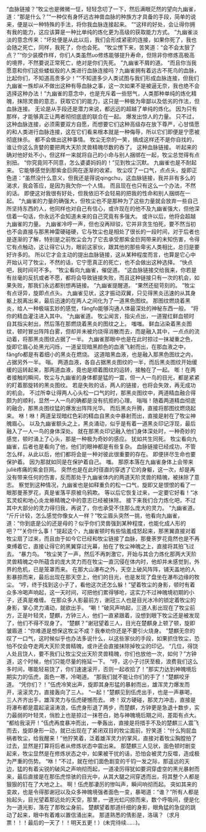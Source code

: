“血脉链接？”牧尘也是微微一怔，轻轻念叨了一下，然后满眼茫然的望向九幽雀，道：“那是什么？”“一种仅有身怀远古神兽血脉的种族方才具备的手段，简单的说来，便是以一种特殊的手法，将你我血脉连接起来。
”“这样的好处，会让得你拥有我的能力，这应该算是一种比单纯的炼化更为高级的获取能力方式。
”九幽雀淡淡的意念传来：“坏处便是从此以后，我们会形成紧密的连接，如果你死了，我也会随之死亡，同样，我死了，你也会死。
”牧尘愣下来，苦笑道：“会不会太狠了点？”“你少装模作样，你们人类虽然uo修炼能够提升寿命，但除非你修炼高极高的境界，不然要说正常死亡，绝对是你们先死。
”九幽雀不屑的道。
“而且你当我愿意和你们这些蝼蚁般的人类进行血脉连接吗？九幽雀拥有着远古不死鸟的血脉，比起你们，不知道高贵多少！”“不知道多少人类试图与我们形成血脉连接，但我们九幽雀一族却从不做出这种有辱血脉之事，这一次如果不是被逼无奈，我也绝不会选择这种办法！”九幽雀的意念中，也是充斥着一些怒气，人类那种单纯的炼化精魄，抹除灵兽的意志，获取它们的能力，这只是一种极为卑鄙以及低劣的作法，但血脉连接。
无论是从手段还是潜力来说，都远远的超越了单纯的炼化。
因为只有那样，才能够真正让两者彻彻底底的联合在一起。
爆发出惊人的力量。
只不过，这种血脉连接，必须需要双方自愿，而想要它们这种高级存在放下尊严，心甘情愿的和人类进行血脉连接，这在它们看来根本就是一种侮辱，所以它们即便是宁愿被彻底抹杀。
都不会做出这种事情。
牧尘无奈的一笑，搞成这样还不是你自找的，谁让你这么贪婪的要把两大天阶灵兽精魄尽数的吞了。
这种血脉链接。
听起来的确对他好处不小，但这样一来就将自己的小命与别人捆绑在一起，牧尘总觉得有点别扭。
“你究竟同不同意，怎么婆婆妈妈的！”见到牧尘沉默。
九幽雀也是不耐起来。
它能够感觉到那紫金巨网在逐渐的收紧。
牧尘叹了一口气，点点头，旋即正色道：“虽然没什么意义，但我还是得说qingchu，这血脉链接，我并非有多么的渴求，我会答应，是因为我欠你一个人情。
而且现在也只有这么一个办法，不然的话。
即便这对我很有好处，但我依旧不会轻易的把我的性命和别人捆绑在一起。
”九幽雀的力量的确强大，但牧尘也不是那种为了这些力量就会放弃一些自己所坚持东西的人，他同样也对自己有信心，或许现在的他不及九幽雀强大，但他深信着一句话，你永远不会知道未来的自己究竟有多强大。
或许以后，他将会超越九幽雀的力量。
九幽雀冷哼一声，但也没再辩驳，它并非贪生怕死，要不然当初也不会直接与那黑神雷硬碰硬，它与牧尘也是相处了很长的一段时间，对于后者也是逐渐的了解，特别是之前牧尘会为了它去承受那紫金巨网带来的未知伤害，令得它有点触动，这让得它认为，眼前这家伙，跟其他的那些卑劣人类相比，总归是要好许多的。
所以它才会主动的提出血脉链接，这从某种程度而言，也算是它心中开始认可了牧尘，不然的话，它宁愿真正的死亡，也不会做出这种选择。
“快点吧，我时间可不多。
”牧尘看向九幽雀，催促道。
“这血脉链接交给我来，你若是有丝毫的反抗或者不愿，都将会导致链接失败，而且这种链接只有一次的机会，如果失败，那我们永远都别想再链接。
”九幽雀提醒道。
“果然还挺苛刻的。
”牧尘有点讶异，旋即点点头。
九幽雀见状，这才振动双翼，只见得黑炎迅速的从其身躯上脱离出来，最后迅速的在两人之间化为了一道黑色图纹。
那图纹燃烧着黑炎，给人一种极端玄妙的感觉，fǎngfo能够沟通人体最深处的神秘东西一般。
“将你的精血灌注进入其中。
”九幽雀道。
牧尘闻言，指尖点出，一道猩红鲜血顿时自其指尖射出，然后落在那燃烧着黑炎的图纹之上。
嗤嗤。
鲜血沾染着黑炎图纹，顿时冒出阵阵白雾，但却并未被灼烧得消散而去，而是融入其中，一点点的流动着，将那黑炎图纹占据了一半。
九幽雀那眼中也是在此时掠过一抹凝重之色，旋即它眉心处黑光闪烁，一道呈现暗黑颜色的血液飞射而出，在那血液之中，fǎngfo都是有着细小的黑炎在燃烧。
这道暗黑血液，也是融入那黑色图纹之内，占据另外一半。
嗡。
两道血液，各自占据黑炎图纹的一半，而后黑炎图纹开始缓缓的运转起来，那两道血液，竟也是顺着图纹的运转，接触在了一起。
嘭！在两者接触的瞬间，牧尘与九幽雀的身体都是猛的一震，但一人一鸟的目光，都是紧紧的盯着那旋转的黑炎图纹。
若是失败的话，两人的链接，也将会失效，再无成功的机会。
不过所幸让得两人心头松一口气的时，那黑炎图纹中，两道精血融合得颇为的顺利，显然一人一鸟的确都是没有抗拒的心理。
嗡嗡！随着两道精血彻底的融合，那黑炎图纹猛的爆发出阵阵光华。
而后黑炎升腾，直接将那图纹燃烧起来。
咻！咻！两道呈现暗红色彩的精血自黑炎中暴射而出，直接是射在了牧尘神魄眉心。
以及九幽雀额头之上，黑炎涌动，似乎是有着一道黑炎印记浮现，最后融入了一人一鸟的身体深处。
就在那黑炎印记融入他们身体深处时，一种奇妙的感觉，顿时涌上了心头，那是一种极为奇妙的感应。
犹如共生同死。
牧尘看向九幽雀，后者也是看向了他，他们的眼神都是有些复杂。
血脉链接已经成功，不管怎么样，从此以后，他们都将会是一种对彼此很重要的存在。
即便拼尽生命也要保护着。
因为那就如同是在保护着自己。
嗤。
那原本落在九幽雀身体上会带来juliè疼痛的紫金巨网。
突然也是在此时径直的穿透了它的身躯，这一次，却是再没有带来任何的伤害，反而那处于九幽雀体内的两道天阶灵兽的精魄，被抹除了意志。
察觉到这种情况，九幽雀也是如释重负的松一口气，旋即又是恨恨的看了一眼那曼荼罗花，真是雀落平原被乌鸦欺。
等以后它恢复过来，一定要它好看！“冰玄灵蛟和地心炎龙蜥精魄之中的意志已经被抹除。
接下来我们合力炼化吧，不过其中大部分的灵力得归我，再说了，你也承受不住那么庞大的灵力。
”九幽雀道。
“斤斤计较，怎么感觉你像女人一样？”牧尘眉头突然一挑，他看向九幽雀，道：“你到底是公的还是母的？似乎你们灵兽强到某种程度，也能化成人形的吧？”“关你什么事！”提起这个，九幽雀顿时有些恼羞成怒起来，那黑翼直接对着牧尘扇了过来，而且由于如今它已经和牧尘链接了血脉，那曼荼罗花竟然也是不再束缚着它，直接让得它的黑翼穿过光幕，拍在了牧尘神魄之上，直接将其拍飞过去。
“暴力鸟。
”牧尘笑了一声，然后不再刺激它，开始与其合力炼化那两大天阶灵兽精魄之中所蕴含的庞大灵力而在牧尘一直沉侵在体内时，他却并未感觉到，外界的危机，已是笼罩而来。
在那大山瀑布之外，天空上破风阵阵，铺天盖地的人影暴掠而来，最后出现在那天空上，他们的目光，也是发现了盘坐在瀑布边缘的牧尘。
“哼，终于找到这小子了，看他这次还怎么躲！”望着牧尘的身影，顿时有着众多冷喝声响起，这一天时间，可把他们累得够呛，这实力不过神魄境初期的小子，还真是难缠。
在那众多人影最前方，谢冠三人也是目光冰冷的锁定着牧尘的身影，掌心灵力涌动，就欲出手。
“唰！”破风声响起，三道人影出现在了牧尘前方，正是叶轻灵，楚麒，方钟三人，他们一直紧跟着，没想到眼下牧尘还是被发现了，他们不得不现身了。
“楚麒？”谢冠望着三人，目光在楚麒身上顿了顿，旋即皱眉道：“你难道是想保这牧尘不成？我奉劝你还是不要引火烧身。
”楚麒无奈的叹了一口气，这时候似乎也办法多说什么，以这些家伙的手段，如果抓住牧尘，恐怕不仅会夺走两大天阶灵兽精魄，或许还会直接抹除掉牧尘的印记。
“几位，得饶人处且饶人，要不我们让牧尘交出天阶灵兽精魄，你们也放他一次，如何？”方钟道，这个时候，他们只能尽量的拖延一下。
“哼，这小子讨厌至极，浪费我们这么多时间，哪能轻易饶了，你们速速滚开，否则一起收拾了！”那实力达到神魄境后期实力的伍虎，面色一寒，冷喝道。
“那我们就不能让你们的手了！”楚麒咬牙道。
“凭你们？！”伍虎冷笑出声，旋即其身形猛的暴射而出，雄浑灵力爆发而开，滚滚灵力，直接轰向了三人。
“一起！”楚麒见到伍虎出手，也是一声暴喝，三人齐齐出手，雄浑灵力与伍虎硬憾而去。
咚！双方硬碰，那灵力冲击，直接是将瀑布都是震起滚滚涛浪，伍虎身形退了两步，而楚麒，方钟更是急退十数步，实力最弱的叶轻灵，俏脸上也是掠过一抹苍白，她与神魄境后期之间，差距有点大。
“都给我滚开！”伍虎再度暴冲而出，一拳轰出，直接是将措手不及的楚麒三人震飞而去，旋即身形一动，就已出现在了紧闭双目的牧尘面前，狞笑道：“什么狗屁血祸者牧尘，给我醒来！”他狞笑着，泛着雄浑灵力的掌风，直接对着牧尘胸膛拍了过去，显然是打算将后者从修炼状态中震出来。
那楚麒三人见状，面色顿时剧变起来，牧尘显然是在修炼状态之中，如果被干扰的话，恐怕会被灵力反噬，造成极为严重的伤势。
“咻！”不过，就在他们面色剧变的千钧一发之际，那遥远的天边，猛的有着尖锐的破风之声响彻而起，一道凌厉得犹如要洞穿虚空的黑光暴射而来，最后直接是在那伍虎惊骇的目光中，从其大腿之间穿透而出，将其整个人都是狠狠的钉在了大地之上。
啊！伍虎那凄厉的惨叫声，瞬间响彻而起。
突如其来的变故，也是令得那谢冠以及众多神魄境强者面色一变，暴喝道：“谁？”所有人都是抬起头，目光望着那远处的天空，那里，一道光虹闪掠而来，数个呼吸间，便是化为一道光影，落在了那牧尘身前。
楚麒望着那道纤细的身影，眼角猛的急促的跳动了起来，眼中有着难以置信涌出来。
那道熟悉的倩影是，洛璃？（求月票！！！最后的一天了！！明天五更！）(未完待续……)。
